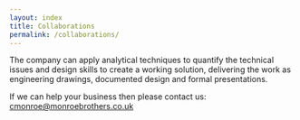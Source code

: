 ```yaml
---
layout: index
title: Collaborations
permalink: /collaborations/
---
```


The company can apply analytical techniques to quantify the technical issues and design skills to create a working solution, delivering the work as engineering drawings, documented design and formal presentations.

If we can help your business then please contact us: [cmonroe@monroebrothers.co.uk](cmonroe@monroebrothers.co.uk)

